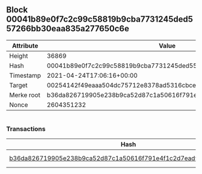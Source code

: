 ## Block 00041b89e0f7c2c99c58819b9cba7731245ded557266bb30eaa835a277650c6e

Attribute | Value
--- | ---
Height | 36869
Hash | 00041b89e0f7c2c99c58819b9cba7731245ded557266bb30eaa835a277650c6e
Timestamp | 2021-04-24T17:06:16+00:00
Target | 00254142f49eaaa504dc75712e8378ad5316cbcead634704b3734b6271167cc4
Merke root | b36da826719905e238b9ca52d87c1a50616f791e4f1c2d7ead9e096b481e6eda
Nonce | 2604351232

```

```

### Transactions

Hash | Amount
--- | ---
[b36da826719905e238b9ca52d87c1a50616f791e4f1c2d7ead9e096b481e6eda](b36da826719905e238b9ca52d87c1a50616f791e4f1c2d7ead9e096b481e6eda.md) | 10.00000000 SKEPTI 
